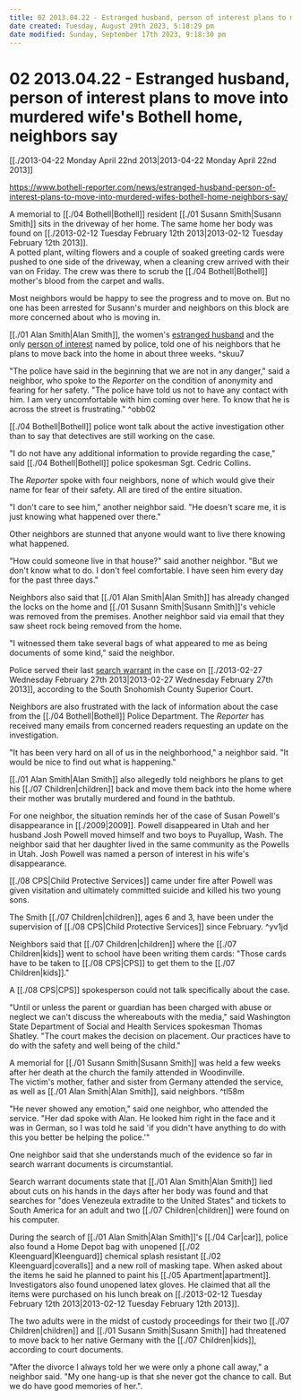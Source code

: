 ```yaml
---
title: 02 2013.04.22 - Estranged husband, person of interest plans to move into murdered wife’s Bothell home, neighbors say
date created: Tuesday, August 29th 2023, 5:18:29 pm
date modified: Sunday, September 17th 2023, 9:18:30 pm
---
```


# 02 2013.04.22 - Estranged husband, person of interest plans to move into murdered wife's Bothell home, neighbors say

[[./2013-04-22 Monday April 22nd 2013|2013-04-22 Monday April 22nd 2013]]

<https://www.bothell-reporter.com/news/estranged-husband-person-of-interest-plans-to-move-into-murdered-wifes-bothell-home-neighbors-say/>

A memorial to [[./04 Bothell|Bothell]] resident [[./01 Susann Smith|Susann Smith]] sits in the driveway of her home. The same home her body was found on [[./2013-02-12 Tuesday February 12th 2013|2013-02-12 Tuesday February 12th 2013]].  
A potted plant, wilting flowers and a couple of soaked greeting cards were pushed to one side of the driveway, when a cleaning crew arrived with their van on Friday. The crew was there to scrub the [[./04 Bothell|Bothell]] mother's blood from the carpet and walls.

Most neighbors would be happy to see the progress and to move on. But no one has been arrested for Susann's murder and neighbors on this block are more concerned about who is moving in.

[[./01 Alan Smith|Alan Smith]], the women's [estranged husband](http://www.bothell-reporter.com/news/193629971.html "estranged husband") and the only [person of interest](http://www.bothell-reporter.com/news/192594241.html "person of interest") named by police, told one of his neighbors that he plans to move back into the home in about three weeks. ^skuu7

"The police have said in the beginning that we are not in any danger," said a neighbor, who spoke to the _Reporter_ on the condition of anonymity and fearing for her safety. "The police have told us not to have any contact with him. I am very uncomfortable with him coming over here. To know that he is across the street is frustrating." ^obb02

[[./04 Bothell|Bothell]] police wont talk about the active investigation other than to say that detectives are still working on the case.

"I do not have any additional information to provide regarding the case," said [[./04 Bothell|Bothell]] police spokesman Sgt. Cedric Collins.

The _Reporter_ spoke with four neighbors, none of which would give their name for fear of their safety. All are tired of the entire situation.

"I don't care to see him," another neighbor said. "He doesn't scare me, it is just knowing what happened over there."

Other neighbors are stunned that anyone would want to live there knowing what happened.

"How could someone live in that house?" said another neighbor. "But we don't know what to do. I don't feel comfortable. I have seen him every day for the past three days."

Neighbors also said that [[./01 Alan Smith|Alan Smith]] has already changed the locks on the home and [[./01 Susann Smith|Susann Smith]]'s vehicle was removed from the premises. Another neighbor said via email that they saw sheet rock being removed from the home.

"I witnessed them take several bags of what appeared to me as being documents of some kind," said the neighbor.

Police served their last [search warrant](http://www.bothell-reporter.com/news/194405941.html "search warrant") in the case on [[./2013-02-27 Wednesday February 27th 2013|2013-02-27 Wednesday February 27th 2013]], according to the South Snohomish County Superior Court.

Neighbors are also frustrated with the lack of information about the case from the [[./04 Bothell|Bothell]] Police Department. The _Reporter_ has received many emails from concerned readers requesting an update on the investigation.

"It has been very hard on all of us in the neighborhood," a neighbor said. "It would be nice to find out what is happening."

[[./01 Alan Smith|Alan Smith]] also allegedly told neighbors he plans to get his [[./07 Children|children]] back and move them back into the home where their mother was brutally murdered and found in the bathtub.

For one neighbor, the situation reminds her of the case of Susan Powell's disappearance in [[./2009|2009]]. Powell disappeared in Utah and her husband Josh Powell moved himself and two boys to Puyallup, Wash. The neighbor said that her daughter lived in the same community as the Powells in Utah. Josh Powell was named a person of interest in his wife's disappearance.

[[./08 CPS|Child Protective Services]] came under fire after Powell was given visitation and ultimately committed suicide and killed his two young sons.

The Smith [[./07 Children|children]], ages 6 and 3, have been under the supervision of [[./08 CPS|Child Protective Services]] since February. ^yv1jd

Neighbors said that [[./07 Children|children]] where the [[./07 Children|kids]] went to school have been writing them cards: "Those cards have to be taken to [[./08 CPS|CPS]] to get them to the [[./07 Children|kids]]."

A [[./08 CPS|CPS]] spokesperson could not talk specifically about the case.

"Until or unless the parent or guardian has been charged with abuse or neglect we can't discuss the whereabouts with the media," said Washington State Department of Social and Health Services spokesman Thomas Shatley. "The court makes the decision on placement. Our practices have to do with the safety and well being of the child."

A memorial for [[./01 Susann Smith|Susann Smith]] was held a few weeks after her death at the church the family attended in Woodinville.  
The victim's mother, father and sister from Germany attended the service, as well as [[./01 Alan Smith|Alan Smith]], said neighbors. ^tl58m

"He never showed any emotion," said one neighbor, who attended the service. "Her dad spoke with Alan. He looked him right in the face and it was in German, so I was told he said 'if you didn't have anything to do with this you better be helping the police.'"

One neighbor said that she understands much of the evidence so far in search warrant documents is circumstantial.

Search warrant documents state that [[./01 Alan Smith|Alan Smith]] lied about cuts on his hands in the days after her body was found and that searches for "does Venezeula extradite to the United States" and tickets to South America for an adult and two [[./07 Children|children]] were found on his computer.

During the search of [[./01 Alan Smith|Alan Smith]]'s [[./04 Car|car]], police also found a Home Depot bag with unopened [[./02 Kleenguard|Kleenguard]] chemical splash resistant [[./02 Kleenguard|coveralls]] and a new roll of masking tape. When asked about the items he said he planned to paint his [[./05 Apartment|apartment]]. Investigators also found unopened latex gloves. He claimed that all the items were purchased on his lunch break on [[./2013-02-12 Tuesday February 12th 2013|2013-02-12 Tuesday February 12th 2013]].

The two adults were in the midst of custody proceedings for their two [[./07 Children|children]] and [[./01 Susann Smith|Susann Smith]] had threatened to move back to her native Germany with the [[./07 Children|kids]], according to court documents.

"After the divorce I always told her we were only a phone call away," a neighbor said. "My one hang-up is that she never got the chance to call. But we do have good memories of her.".
